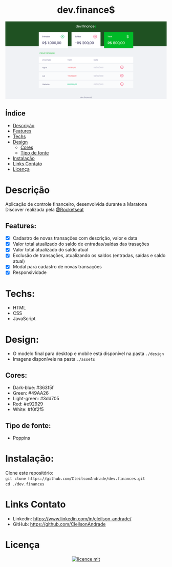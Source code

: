 <div align="center">
    <h1 align="center">dev.finance$</h1>
    <img src="./design/desktop.png" alt="Logo" width="800">
</div>

## Índice

* [Descrição](#descrição)
* [Features](#features) 
* [Techs](#techs)
* [Design](#design)
  * [Cores](#cores)
  * [Tipo de fonte](#tipo-de-fonte)
* [Instalação](#instalação)
* [Links Contato](#links-contato)
* [Licença](#licença)

# Descrição
Aplicação de controle financeiro, desenvolvida durante a Maratona Discover realizada pela <a href="https://github.com/Rocketseat">@Rocketseat</a>

## Features:
- [x] Cadastro de novas transações com descrição, valor e data<br>
- [x] Valor total atualizado do saldo de entradas/saídas das trasações<br>
- [x] Valor total atualizado do saldo atual<br>
- [x] Exclusão de transações, atualizando os saldos (entradas, saídas e saldo atual)<br>
- [x] Modal para cadastro de novas transações<br>
- [x] Responsividade<br>

# Techs: 
- HTML
- CSS
- JavaScript

# Design:
- O modelo final para desktop e mobile está disponível na pasta `./design`
- Imagens disponíveis na pasta `./assets`<br>

## Cores:
- Dark-blue: #363f5f<br>
- Green: #49AA26<br>
- Light-green: #3dd705<br>
- Red: #e92929<br>
- White: #f0f2f5<br>

## Tipo de fonte:
- Poppins

# Instalação:
Clone este repositório:<br>
`git clone https://github.com/CleilsonAndrade/dev.finances.git`<br>
`cd ./dev.finances`

# Links Contato
- Linkedin: https://www.linkedin.com/in/cleilson-andrade/<br>
- GitHub: https://github.com/CleilsonAndrade<br>

# Licença
<p align="center"><a href="https://github.com/CleilsonAndrade/dev.finances/blob/master/LICENSE"><img src="https://camo.githubusercontent.com/002151a49ee9afae7ce4c2bce93056c9f0e108fbd14e5a7e46e7e79d87bb1071/68747470733a2f2f696d672e736869656c64732e696f2f62616467652f6c6963656e63652d4d49542d626c75652e7376673f7374796c653d666c61742d737175617265" alt="licence mit" data-canonical-src="https://img.shields.io/badge/licence-MIT-blue.svg?style=flat-square" style="max-width:100%;"></a></p>
